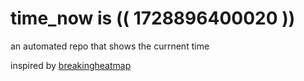 # time_now is (( 1728896400020 ))

an automated repo that shows the currnent time

inspired by [breakingheatmap](https://github.com/breakingheatmap/breakingheatmap)